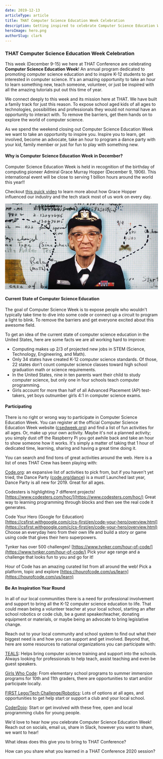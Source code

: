 ```yaml
---
date: 2019-12-13
articleType: article
title: THAT Computer Science Education Week Celebration
description: Getting inspired to celebrate Computer Science Education Week with THAT!
heroImage: hero.png
authorSlug: clark
---
```


### THAT Computer Science Education Week Celebration

This week (December 9-15) we here at THAT Conference are celebrating <b>Computer Science Education Week</b>! An annual program dedicated to promoting computer science education and to inspire K-12 students to get interested in computer science. It's an amazing opportunity to take an hour to learn something new, teach someone, volunteer, or just be inspired with all the amazing tutorials put out this time of year.

We connect deeply to this week and its mission here at THAT. We have built a family track for just this reason. To expose school aged kids of all ages to technologies, possibilities and professionals they would not normal have an opportunity to interact with. To remove the barriers, get them hands on to explore the world of computer science.

As we spend the weekend closing out Computer Science Education Week we want to take an opportunity to inspire you. Inspire you to learn, get involved, become an advocate, take an hour to program a dance party with your kid, family member or just for fun to play with something new.

#### Why is Computer Science Education Week in December?

Computer Science Education Week is held in recognition of the birthday of computing pioneer Admiral Grace Murray Hopper (December 9, 1906). This international event will be close to serving 1 billion hours around the world this year!!

Checkout [this quick video](https://www.youtube.com/watch?v=Fg82iV-L8ZY&feature=youtu.be) to learn more about how Grace Hopper influenced our industry and the tech stack most of us work on every day.

<img src="./grace-hopper.png" alt="Grace Hopper"/>

#### Current State of Computer Science Education

The goal of Computer Science Week is to expose people who wouldn't typically take time to dive into some code or connect up a circuit to program a light to blink. To remove the barriers and get everyone excited about this awesome field.

To get an idea of the current state of computer science education in the United States, here are some facts we are all working hard to improve:

- Computing makes up 2/3 of projected new jobs in STEM (Science, Technology, Engineering, and Math).
- Only 34 states have created K-12 computer science standards. Of those, 22 states don’t count computer science classes toward high school graduation math or science requirements.
- In the United States, nine in ten parents want their child to study computer science, but only one in four schools teach computer programming.
- Girls account for more than half of all Advanced Placement (AP) test-takers, yet boys outnumber girls 4:1 in computer science exams.

#### Participating

There is no right or wrong way to participate in Computer Science Education Week. You can register at the official Computer Science Education Week website ([csedweek.org](https://csedweek.org/)) and find a list of fun activities for all ages. Or, make up your own activity. Maybe it's not a planned activity; you simply dust off the Raspberry Pi you got awhile back and take an hour to show someone how it works. It's simply a matter of taking that 1 hour of dedicated time, learning, sharing and having a great time doing it.

You can search and find tons of great activities around the web. Here is a list of ones THAT Crew has been playing with:

[Code.org](http://code.org/): an expansive list of activities to pick from, but if you haven't yet tried, the Dance Party ([code.org/dance](http://code.org/dance)) is a must! Launched last year, Dance Party is all new for 2019. Great for all ages.

Codesters is highlighting 7 different projects! [https://www.codesters.com/hoc/](https://www.codesters.com/hoc/) Great way to learning programming through blocks and then see the real code it generates.

Code Your Hero (Google for Education) [https://csfirst.withgoogle.com/c/cs-first/en/code-your-hero/overview.html](https://csfirst.withgoogle.com/c/cs-first/en/code-your-hero/overview.html) Choose an everyday hero from their own life and build a story or game using code that gives their hero superpowers.

Tynker has over 500 challenges! [https://www.tynker.com/hour-of-code/](https://www.tynker.com/hour-of-code/) Pick your age range and a challenge that looks fun to you and go for it!

Hour of Code has an amazing curated list from all around the web! Pick a platform, topic and explore [https://hourofcode.com/us/learn](https://hourofcode.com/us/learn)

#### Be An Inspiration Year Round

In all of our local communities there is a need for professional involvement and support to bring all the K-12 computer science education to life. That could mean being a volunteer teacher at your local school, starting an after school robotics or code club, be a guest speaker/teacher, donating equipment or materials, or maybe being an advocate to bring legislative change.

Reach out to your local community and school system to find out what their biggest need is and how you can support and get involved. Beyond that, here are some resources to national organizations you can participate with:

[TEALS](https://www.microsoft.com/en-us/teals/volunteers): Helps bring computer science training and support into the schools. Always looking for professionals to help teach, assist teaching and even be guest speakers.

[Girls Who Code](https://girlswhocode.com/): From elementary school programs to summer immersion programs for 10th and 11th graders, there are opportunities to start and/or participate locally.

[FIRST Lego/Tech Challenge/Robotics](https://www.firstinspires.org/): Lots of options at all ages, and opportunities to get help start or support a club and your local school.

[CoderDojo](https://coderdojo.com/): Start or get involved with these free, open and local programming clubs for young people.

We'd love to hear how you celebrate Computer Science Education Week! Reach out on socials, email us, share in Slack, however you want to share, we want to hear!

What ideas does this give you to bring to THAT Conference?

How can you share what you learned in a THAT Conference 2020 session?
